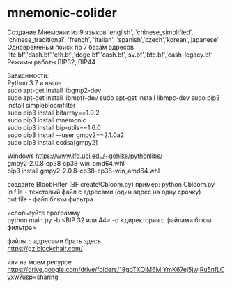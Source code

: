 # mnemonic-colider

Создание Мнемоник из 9 языков 'english', 'chinese_simplified', 'chinese_traditional', 'french', 'italian', 'spanish','czech','korean','japanese'  
Одновременый поиск по 7 базам адресов 'ltc.bf','dash.bf','eth.bf','doge.bf','cash.bf','sv.bf','btc.bf','cash-legacy.bf'  
Режимы работы BIP32, BIP44  

Зависимости:  
Python 3.7 и выше  
sudo apt-get install libgmp2-dev  
sudo apt-get install libmpfr-dev 
sudo apt-get install libmpc-dev 
sudo pip3 install simplebloomfilter  
sudo pip3 install bitarray==1.9.2  
sudo pip3 install mnemonic  
sudo pip3 install bip-utils==1.6.0  
sudo pip3 install --user gmpy2==2.1.0a2  
sudo pip3 install ecdsa[gmpy2]  


Windows
https://www.lfd.uci.edu/~gohlke/pythonlibs/  
gmpy2‑2.0.8‑cp38‑cp38‑win_amd64.whl  
pip3 install gmpy2-2.0.8-cp38-cp38-win_amd64.whl  

создайте BloobFilter (BF create\Cbloom.py)
пример:
python Cbloom.py <in file> <outfile>  
  in file - текстовый файл с адресами (один адрес на одну срочку)  
  out file - файл блюм фильтра  
  
используйте программу  
  python main.py -b <BIP 32 или 44> -d <директория с файлами блюм фильтра>  
  
файлы с адресами брать здесь  
https://gz.blockchair.com/
  
или на моем ресурсе  
https://drive.google.com/drive/folders/18goTXQiM6MIYmK67ej5jwjRu5nfLCyxw?usp=sharing
